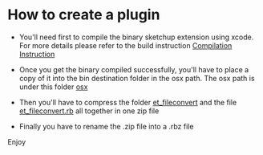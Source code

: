 # How to create a plugin

- You'll need first to compile the binary sketchup extension using xcode. 
For more details please refer to the build instruction [Compilation Instruction](../../xcode/Build.md)

- Once you get the binary compiled successfully, you'll have to place a copy of it into the bin destination folder in the osx path. The osx path is under this folder [osx](./et_fileconvert/bin/osx)

- Then you'll have to compress the folder [et_fileconvert](./et_fileconvert) and the file [et_fileconvert.rb](./et_fileconvert.rb) all together in one zip file

- Finally you have to rename the .zip file into a .rbz file 

Enjoy

